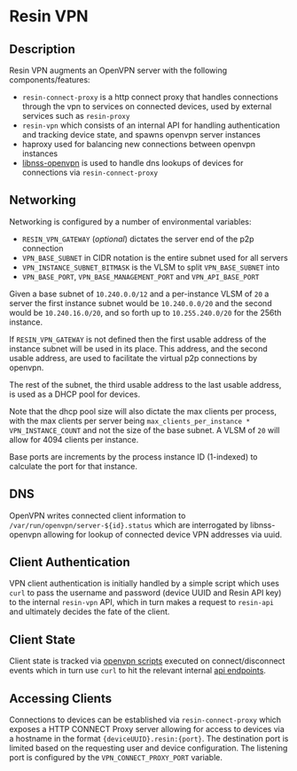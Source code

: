 # Resin VPN

## Description

Resin VPN augments an OpenVPN server with the following components/features:

* `resin-connect-proxy` is a http connect proxy that
  handles connections through the vpn to services on connected devices, used by
  external services such as `resin-proxy`
* `resin-vpn` which consists of an internal API for handling
  authentication and tracking device state, and spawns openvpn server instances
* haproxy used for balancing new connections between openvpn instances
* [libnss-openvpn](http://github.com/resin-io-modules/libnss-openvpn) is used to
  handle dns lookups of devices for connections via `resin-connect-proxy`

## Networking

Networking is configured by a number of environmental variables:

* `RESIN_VPN_GATEWAY` (*optional*) dictates the server end of the p2p connection
* `VPN_BASE_SUBNET` in CIDR notation is the entire subnet used for all servers
* `VPN_INSTANCE_SUBNET_BITMASK` is the VLSM to split `VPN_BASE_SUBNET` into
* `VPN_BASE_PORT`, `VPN_BASE_MANAGEMENT_PORT` and `VPN_API_BASE_PORT`

Given a base subnet of `10.240.0.0/12` and a per-instance VLSM of `20` a server
the first instance subnet would be `10.240.0.0/20` and the second would be
`10.240.16.0/20`, and so forth up to `10.255.240.0/20` for the 256th instance.

If `RESIN_VPN_GATEWAY` is not defined then the first usable address of the
instance subnet will be used in its place. This address, and the second usable
address, are used to facilitate the virtual p2p connections by openvpn.

The rest of the subnet, the third usable address to the last usable address,
is used as a DHCP pool for devices.

Note that the dhcp pool size will also dictate the max clients per
process, with the max clients per server being
`max_clients_per_instance * VPN_INSTANCE_COUNT` and not the size of
the base subnet. A VLSM of `20` will allow for 4094 clients per instance.

Base ports are increments by the process instance ID (1-indexed) to calculate
the port for that instance.

## DNS

OpenVPN writes connected client information to
`/var/run/openvpn/server-${id}.status` which are interrogated by libnss-openvpn
allowing for lookup of connected device VPN addresses via uuid.

## Client Authentication

VPN client authentication is initially handled by a simple script which uses
`curl` to pass the username and password (device UUID and Resin API key) to the
internal `resin-vpn` API, which in turn makes a request to `resin-api` and
ultimately decides the fate of the client.

## Client State

Client state is tracked via [openvpn scripts](https://github.com/resin-io/resin-vpn/tree/master/openvpn/scripts)
executed on connect/disconnect events which in turn use `curl` to hit
the relevant internal [api endpoints](https://github.com/resin-io/resin-vpn/blob/master/src/api.coffee).

## Accessing Clients

Connections to devices can be established via `resin-connect-proxy` which
exposes a HTTP CONNECT Proxy server allowing for access to devices via a
hostname in the format `{deviceUUID}.resin:{port}`. The destination port
is limited based on the requesting user and device configuration. The
listening port is configured by the `VPN_CONNECT_PROXY_PORT` variable.